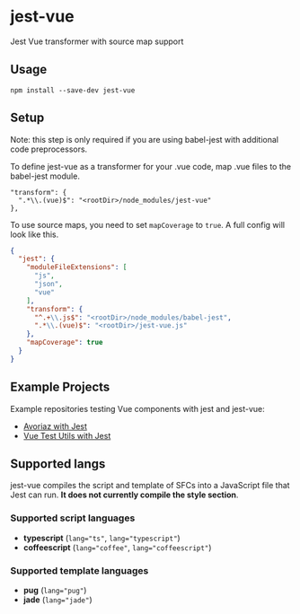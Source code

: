 # jest-vue

Jest Vue transformer with source map support

## Usage

```
npm install --save-dev jest-vue
```

## Setup

Note: this step is only required if you are using babel-jest with additional code preprocessors.

To define jest-vue as a transformer for your .vue code, map .vue files to the babel-jest module.

```
"transform": {
  ".*\\.(vue)$": "<rootDir>/node_modules/jest-vue"
},
```

To use source maps, you need to set `mapCoverage` to `true`. A full config will look like this.

```json
{
  "jest": {
    "moduleFileExtensions": [
      "js",
      "json",
      "vue"
    ],
    "transform": {
      "^.+\\.js$": "<rootDir>/node_modules/babel-jest",
      ".*\\.(vue)$": "<rootDir>/jest-vue.js"
    },
    "mapCoverage": true
  }
}
```

## Example Projects

Example repositories testing Vue components with jest and jest-vue:

- [Avoriaz with Jest](https://github.com/eddyerburgh/avoriaz-jest-example)
- [Vue Test Utils with Jest](https://github.com/eddyerburgh/vue-test-utils-jest-example)

## Supported langs

jest-vue compiles the script and template of SFCs into a JavaScript file that Jest can run. **It does not currently compile the style section**.

### Supported script languages

- **typescript** (`lang="ts"`, `lang="typescript"`)
- **coffeescript** (`lang="coffee"`, `lang="coffeescript"`)

### Supported template languages

- **pug** (`lang="pug"`)
- **jade** (`lang="jade"`)
